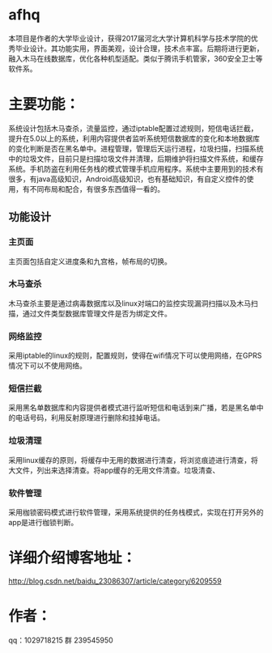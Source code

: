 # afhq
本项目是作者的大学毕业设计，获得2017届河北大学计算机科学与技术学院的优秀毕业设计。其功能实用，界面美观，设计合理，技术点丰富。后期将进行更新，融入木马在线数据库，优化各种机型适配。类似于腾讯手机管家，360安全卫士等软件系。
# 主要功能：
系统设计包括木马查杀，流量监控，通过iptable配置过滤规则，短信电话拦截，提升在5.0以上的系统，利用内容提供者监听系统短信数据库的变化和本地数据库的变化判断是否在黑名单中。进程管理，管理后天运行进程，垃圾扫描，扫描系统中的垃圾文件，目前只是扫描垃圾文件并清理，后期维护将扫描文件系统，和缓存系统。手机防盗在利用任务栈的模式管理手机应用程序。系统中主要用到的技术有很多，有java高级知识，Android高级知识，也有基础知识，有自定义控件的使用，有不同布局和配合，有很多东西值得一看的。
## 功能设计
### 主页面
主页面包括自定义进度条和九宫格，帧布局的切换。
### 木马查杀
木马查杀主要是通过病毒数据库以及linux对端口的监控实现漏洞扫描以及木马扫描，通过文件类型数据库管理文件是否为绑定文件。
### 网络监控
采用iptable的linux的规则，配置规则，使得在wifi情况下可以使用网络，在GPRS情况下可以不使用网络。
### 短信拦截
采用黑名单数据库和内容提供者模式进行监听短信和电话到来广播，若是黑名单中的电话号码，利用反射原理进行删除和挂掉电话。
### 垃圾清理
采用linux缓存的原则，将缓存中无用的数据进行清查，将浏览痕迹进行清查，将大文件，列出来选择清查。将app缓存的无用文件清查。垃圾清查、
### 软件管理
采用枷锁密码模式进行软件管理，采用系统提供的任务栈模式，实现在打开另外的app是进行枷锁判断。

# 详细介绍博客地址：
http://blog.csdn.net/baidu_23086307/article/category/6209559
# 作者：
qq：1029718215
群 239545950
